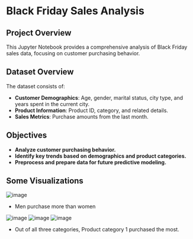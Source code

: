 # Black Friday Sales Analysis

## Project Overview

This Jupyter Notebook provides a comprehensive analysis of Black Friday sales data, focusing on customer purchasing behavior. 

## Dataset Overview

The dataset consists of:

- **Customer Demographics**: Age, gender, marital status, city type, and years spent in the current city.
- **Product Information**: Product ID, category, and related details.
- **Sales Metrics**: Purchase amounts from the last month.

## Objectives

- **Analyze customer purchasing behavior.**
- **Identify key trends based on demographics and product categories.**
- **Preprocess and prepare data for future predictive modeling.**

## Some Visualizations 
![image](https://github.com/user-attachments/assets/1a279b1b-359a-45cc-899f-8284ab66462c)
- Men purchase more than women

![image](https://github.com/user-attachments/assets/c04151f9-075e-4ea7-bfed-594905f9df97)
![image](https://github.com/user-attachments/assets/de66c445-06f1-4775-9026-8a6a6db84d61)
![image](https://github.com/user-attachments/assets/1a7414b8-04c9-4431-b34b-78dcdc1d4e71)
- Out of all three categories, Product category 1 purchased the most. 



